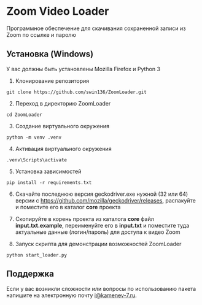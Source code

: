# Zoom Video Loader
Программное обеспечение для скачивания сохраненной записи из Zoom по ссылке и паролю <!-- описание репозитория -->
## Установка (Windows)
У вас должны быть установлены Mozilla Firefox и Python 3

1. Клонирование репозитория 

```git clone https://github.com/swin136/ZoomLoader.git```

2. Переход в директорию ZoomLoader

```cd ZoomLoader```

3. Создание виртуального окружения

```python -m venv .venv```

4. Активация виртуального окружения

```.venv\Scripts\activate```

5. Установка зависимостей

```pip install -r requirements.txt```

6. Скачайте последнюю версия geckodriver.exe нужной (32 или 64) версии с https://github.com/mozilla/geckodriver/releases, распакуйте и поместите его в каталог <b>core</b> проекта

7. Скопируйте в корень проекта из каталога <b>core</b> файл <b>input.txt.example</b>, переименуйте его в <b>input.txt</b> и поместите туда актуальные данные (логин/пароль) для доступа к видео Zoom

8. Запуск скрипта для демонстрации возможностей ZoomLoader

```python start_loader.py```

## Поддержка
Если у вас возникли сложности или вопросы по использованию пакета напишите на электронную почту <i@kamenev-7.ru>.
